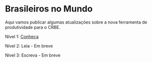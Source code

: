 # Brasileiros no Mundo

Aqui vamos publicar algumas atualiza&ccedil;&otilde;es sobre a nova ferramenta de produtividade para o CRBE. 

N&iacute;vel 1: [Conhe&ccedil;a](brasileirosnomundo.github.io/trello-CRBE)


N&iacute;vel 2: Leia - Em breve

N&iacute;vel 3: Escreva - Em breve


